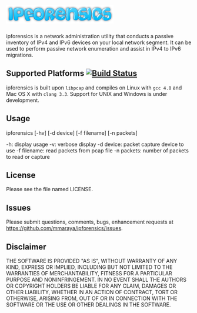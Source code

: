 ![ipforensics logo](ipforensics.png "ipforensics")
==================================================

ipforensics is a network administration utility that conducts a passive inventory of IPv4 and IPv6 devices on your local network segment.  It can be used to perform passive network enumeration and assist in IPv4 to IPv6 migrations.

Supported Platforms [![Build Status](https://travis-ci.org/mmaraya/ipforensics.png?branch=master)](https://travis-ci.org/mmaraya/ipforensics)
-------------------

ipforensics is built upon `libpcap` and compiles on Linux with `gcc 4.8` and Mac OS X with `clang 3.3`. Support for UNIX and Windows is under development.

Usage
-----

ipforensics [-hv] [-d device] [-f filename] [-n packets]

-h: display usage
-v: verbose display
-d device: packet capture device to use
-f filename: read packets from pcap file
-n packets: number of packets to read or capture

License
-------

Please see the file named LICENSE. 

Issues
------

Please submit questions, comments, bugs, enhancement requests at https://github.com/mmaraya/ipforensics/issues.

Disclaimer
----------

THE SOFTWARE IS PROVIDED "AS IS", WITHOUT WARRANTY OF ANY KIND, EXPRESS OR IMPLIED, INCLUDING BUT NOT LIMITED TO THE WARRANTIES OF MERCHANTABILITY, FITNESS FOR A PARTICULAR PURPOSE AND NONINFRINGEMENT. IN NO EVENT SHALL THE AUTHORS OR COPYRIGHT HOLDERS BE LIABLE FOR ANY CLAIM, DAMAGES OR OTHER LIABILITY, WHETHER IN AN ACTION OF CONTRACT, TORT OR OTHERWISE, ARISING FROM, OUT OF OR IN CONNECTION WITH THE SOFTWARE OR THE USE OR OTHER DEALINGS IN THE SOFTWARE.
